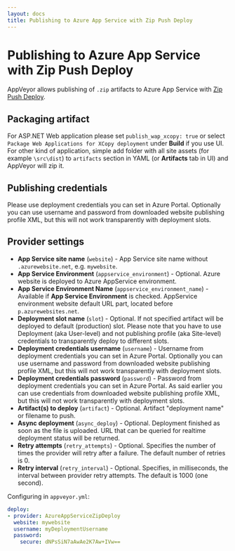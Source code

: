 ```yaml
---
layout: docs
title: Publishing to Azure App Service with Zip Push Deploy
---
```


# Publishing to Azure App Service with Zip Push Deploy

AppVeyor allows publishing of `.zip` artifacts to Azure App Service with [Zip Push Deploy](https://blogs.msdn.microsoft.com/appserviceteam/2017/10/16/zip-push-deployment-for-web-apps-functions-and-webjobs/).

## Packaging artifact

For ASP.NET Web application please set `publish_wap_xcopy: true` or select `Package Web Applications for XCopy deployment` under **Build** if you use UI.
For other kind of application, simple add folder with all site assets (for example `\src\dist`) to `artifacts` section in YAML (or **Artifacts** tab in UI) and AppVeyor will zip it.

## Publishing credentials

Please use deployment credentials you can set in Azure Portal. Optionally you can use username and password from downloaded website publishing profile XML, but this will not work transparently with deployment slots.

## Provider settings

* **App Service site name** (`website`) - App Service site name without `.azurewebsite.net`, e.g. `mywebsite`.
* **App Service Environment** (`appservice_environment`) - Optional. Azure website is deployed to Azure AppService environment.
* **App Service Environment Name** (`appservice_environment_name`) - Available if **App Service Environment** is checked. AppService environment website default URL part, located before `p.azurewebsites.net`.
* **Deployment slot name** (`slot`) - Optional. If not specified artifact will be deployed to default (production) slot. Please note that you have to use Deployment (aka User-level) and not publishing profile (aka Site-level) credentials to transparently deploy to different slots.
* **Deployment credentials username** (`username`) - Username from deployment credentials you can set in Azure Portal. Optionally you can use username and password from downloaded website publishing profile XML, but this will not work transparently with deployment slots.
* **Deployment credentials password** (`password`) - Password from deployment credentials you can set in Azure Portal. As said earlier you can use credentials from downloaded website publishing profile XML, but this will not work transparently with deployment slots.
* **Artifact(s) to deploy** (`artifact`) - Optional. Artifact "deployment name" or filename to push.
* **Async deployment** (`async_deploy`) - Optional. Deployment finished as soon as the file is uploaded. URL that can be queried for realtime deployment status will be returned.
* **Retry attempts** (`retry_attempts`) - Optional. Specifies the number of times the provider will retry after a failure. The default number of retries is 0.
* **Retry interval** (`retry_interval`) - Optional. Specifies, in milliseconds, the interval between provider retry attempts. The default is 1000 (one second).

Configuring in `appveyor.yml`:

```yaml
deploy:
- provider: AzureAppServiceZipDeploy
  website: mywebsite
  username: myDeploymentUsername
  password:
    secure: dNPsSiN7aAwAe2K7Aw+IVw==
```
